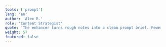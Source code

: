 ```yaml
---
tools: ['prompt']
lang: 'en'
author: 'Alex R.'
role: 'Content Strategist'
quote: 'The enhancer turns rough notes into a clean prompt brief. Fewer review loops, more consistent tone across pages.'
weight: 57
featured: false
---
```

